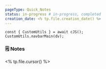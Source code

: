 ```yaml
---
pageType: Quick_Notes
status: in-progress # in-progress, completed
creation_date: <% tp.file.creation_date() %>
---
```

```dataviewjs
const { CustomUtils } = await cJS();
CustomUtils.navbarMain(dv);
```
### 🗒️ Notes
<% tp.file.cursor() %>
